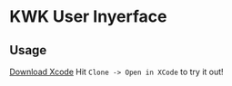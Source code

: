 # KWK User Inyerface

## Usage
[Download Xcode](https://developer.apple.com/xcode/)
Hit `Clone -> Open in XCode` to try it out!
